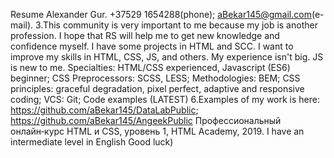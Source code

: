 Resume
Alexander Gur.
+37529 1654288(phone); aBekar145@gmail.com(e-mail). 3.This community is very important to me because my job is another profession. I hope that RS will help me to get new knowledge and confidence myself. I have some projects in HTML and SCC. I want to improve my skills in HTML, CSS, JS, and others. My experience isn't big. JS is new to me.
Specialties: HTML/CSS experienced, Javascript (ES6) beginner; CSS Preprocessors: SCSS, LESS; Methodologies: BEM; CSS principles: graceful degradation, pixel perfect, adaptive and responsive coding; VCS: Git;
Code examples (LATEST) 6.Examples of my work is here: https://github.com/aBekar145/DataLabPublic; https://github.com/aBekar145/AngeekPublic
Профессиональный онлайн‑курс HTML и CSS, уровень 1, HTML Academy, 2019.
I have an intermediate level in English
Good luck)
